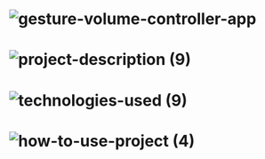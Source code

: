 <!-- Project Title -->
# ![gesture-volume-controller-app](https://user-images.githubusercontent.com/95453430/159134380-a93ad113-28e9-4210-91cc-86e32f8ca53f.svg)



<!-- Project Images -->



<!-- Project Description -->
# ![project-description (9)](https://user-images.githubusercontent.com/95453430/159134386-25693e6a-4ddb-4f26-a035-4915a8c411ac.svg)



<!-- Project Tech-Stack -->
# ![technologies-used (9)](https://user-images.githubusercontent.com/95453430/159134388-cb04063b-1d27-473e-b5cc-42655699ca10.svg)



<!-- How To Use Project -->
# ![how-to-use-project (4)](https://user-images.githubusercontent.com/95453430/159134390-d77c1d1c-61bc-4732-b4e6-094a9d39b48c.svg)
